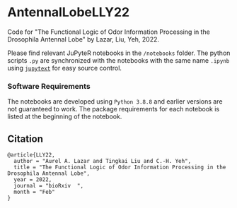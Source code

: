 # AntennalLobeLLY22
Code for "The Functional Logic of Odor Information Processing in the Drosophila Antennal Lobe" by Lazar, Liu, Yeh, 2022.

Please find relevant JuPyteR notebooks in the `/notebooks` folder. The python scripts `.py` are synchronized with the notebooks with the same name `.ipynb` using [`jupytext`](https://github.com/mwouts/jupytext) for easy source control.


### Software Requirements
The notebooks are developed using `Python 3.8.8` and earlier versions are not guaranteed to work.
The package requirements for each notebook is listed at the beginning of the notebook.

## Citation
```
@article{LLY22,
  author = "Aurel A. Lazar and Tingkai Liu and C.-H. Yeh",
  title = "The Functional Logic of Odor Information Processing in the Drosophila Antennal Lobe",
  year = 2022,
  journal = "bioRxiv  ",
  month = "Feb"
}
```
